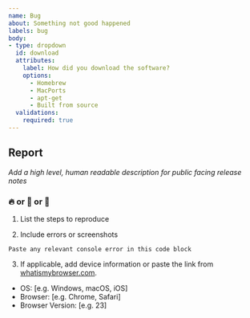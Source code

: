 ```yaml
---
name: Bug
about: Something not good happened
labels: bug
body:
- type: dropdown
  id: download
  attributes:
    label: How did you download the software?
    options:
      - Homebrew
      - MacPorts
      - apt-get
      - Built from source
  validations:
    required: true
---
```


## Report

_Add a high level, human readable description for public facing release notes_

### :fire: or :face_with_head_bandage: or :snail:

1. List the steps to reproduce

2. Include errors or screenshots

```
Paste any relevant console error in this code block
```

3. If applicable, add device information or paste the link from [whatismybrowser.com](https://www.whatismybrowser.com).

- OS: [e.g. Windows, macOS, iOS]
- Browser: [e.g. Chrome, Safari]
- Browser Version: [e.g. 23]


